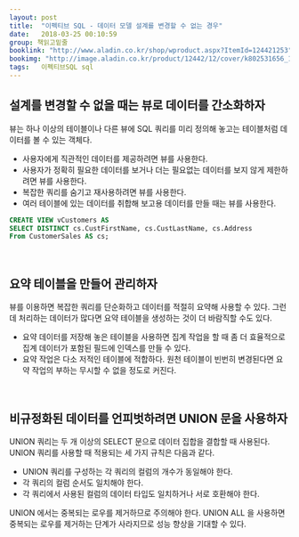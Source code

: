 ```yaml
---
layout: post
title:  "이펙티브 SQL - 데이터 모델 설계를 변경할 수 없는 경우"
date:   2018-03-25 00:10:59
group: 책읽고밑줄
booklink: "http://www.aladin.co.kr/shop/wproduct.aspx?ItemId=124421253"
bookimg: "http://image.aladin.co.kr/product/12442/12/cover/k802531656_1.jpg"
tags:   이펙티브SQL sql 
---
```


## 설계를 변경할 수 없을 때는 뷰로 데이터를 간소화하자
뷰는 하나 이상의 테이블이나 다른 뷰에 SQL 쿼리를 미리 정의해 놓고는 테이블처럼 데이터를 볼 수 있는 객체다. 
- 사용자에게 직관적인 데이터를 제공하려면 뷰를 사용한다. 
- 사용자가 정확히 필요한 데이터를 보거나 더는 필요없는 데이터를 보지 않게 제한하려면 뷰를 사용한다. 
- 복잡한 쿼리를 숨기고 재사용하려면 뷰를 사용한다. 
- 여러 테이블에 있는 데이터를 취합해 보고용 데이터를 만들 때는 뷰를 사용한다. 


```sql
CREATE VIEW vCustomers AS
SELECT DISTINCT cs.CustFirstName, cs.CustLastName, cs.Address
From CustomerSales AS cs;
```

<br/>

## 요약 테이블을 만들어 관리하자
뷰를 이용하면 복잡한 쿼리를 단순화하고 데이터를 적절히 요약해 사용할 수 있다. 그런데 처리하는 데이터가 많다면 요약 테이블을 생성하는 것이 더 바람직할 수도 있다. 
- 요약 데이터를 저장해 놓은 테이블을 사용하면 집계 작업을 할 때 좀 더 효율적으로 집계 데이터가 포함된 필드에 인덱스를 만들 수 있다. 
- 요약 작업은 다소 저적인 테이블에 적합하다. 원천 테이블이 빈번히 변경된다면 요약 작업의 부하는 무시할 수 없을 정도로 커진다. 

<br/>

## 비규정화된 데이터를 언피벗하려면 UNION 문을 사용하자
UNION 쿼리는 두 개 이상의 SELECT 문으로 데이터 집합을 결합할 때 사용된다. UNION 쿼리를 사용할 때 적용되는 세 가지 규칙은 다음과 같다. 
- UNION 쿼리를 구성하는 각 쿼리의 컬럼의 개수가 동일해야 한다. 
- 각 쿼리의 컬럼 순서도 일치해야 한다. 
- 각 쿼리에서 사용된 컬럼의 데이터 타입도 일치하거나 서로 호환해야 한다.

UNION 에서는 중복되는 로우를 제거하므로 주의해야 한다. UNION ALL 을 사용하면 중복되는 로우를 제거하는 단계가 사라지므로 성능 향상을 기대할 수 있다. 

<br/>